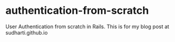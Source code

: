 authentication-from-scratch
===========================

User Authentication from scratch in Rails. This is for my blog post at sudharti.github.io
